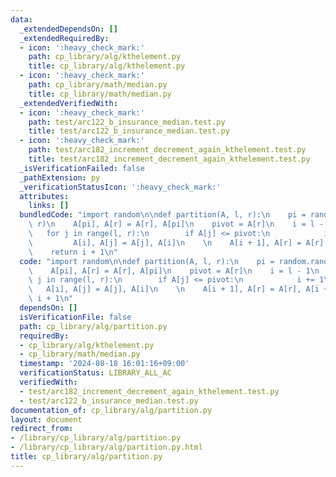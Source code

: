 ```yaml
---
data:
  _extendedDependsOn: []
  _extendedRequiredBy:
  - icon: ':heavy_check_mark:'
    path: cp_library/alg/kthelement.py
    title: cp_library/alg/kthelement.py
  - icon: ':heavy_check_mark:'
    path: cp_library/math/median.py
    title: cp_library/math/median.py
  _extendedVerifiedWith:
  - icon: ':heavy_check_mark:'
    path: test/arc122_b_insurance_median.test.py
    title: test/arc122_b_insurance_median.test.py
  - icon: ':heavy_check_mark:'
    path: test/arc182_increment_decrement_again_kthelement.test.py
    title: test/arc182_increment_decrement_again_kthelement.test.py
  _isVerificationFailed: false
  _pathExtension: py
  _verificationStatusIcon: ':heavy_check_mark:'
  attributes:
    links: []
  bundledCode: "import random\n\ndef partition(A, l, r):\n    pi = random.randint(l,\
    \ r)\n    A[pi], A[r] = A[r], A[pi]\n    pivot = A[r]\n    i = l - 1\n    \n \
    \   for j in range(l, r):\n        if A[j] <= pivot:\n            i += 1\n   \
    \         A[i], A[j] = A[j], A[i]\n    \n    A[i + 1], A[r] = A[r], A[i + 1]\n\
    \    return i + 1\n"
  code: "import random\n\ndef partition(A, l, r):\n    pi = random.randint(l, r)\n\
    \    A[pi], A[r] = A[r], A[pi]\n    pivot = A[r]\n    i = l - 1\n    \n    for\
    \ j in range(l, r):\n        if A[j] <= pivot:\n            i += 1\n         \
    \   A[i], A[j] = A[j], A[i]\n    \n    A[i + 1], A[r] = A[r], A[i + 1]\n    return\
    \ i + 1\n"
  dependsOn: []
  isVerificationFile: false
  path: cp_library/alg/partition.py
  requiredBy:
  - cp_library/alg/kthelement.py
  - cp_library/math/median.py
  timestamp: '2024-08-18 16:01:16+09:00'
  verificationStatus: LIBRARY_ALL_AC
  verifiedWith:
  - test/arc182_increment_decrement_again_kthelement.test.py
  - test/arc122_b_insurance_median.test.py
documentation_of: cp_library/alg/partition.py
layout: document
redirect_from:
- /library/cp_library/alg/partition.py
- /library/cp_library/alg/partition.py.html
title: cp_library/alg/partition.py
---
```

